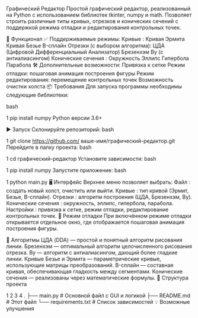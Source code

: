 Графический Редактор
Простой графический редактор, реализованный на Python с использованием библиотек tkinter, numpy и math. Позволяет строить различные типы кривых, отрезков и конических сечений с поддержкой режима отладки и редактирования контрольных точек.

🔧 Функционал
✅ Поддерживаемые режимы:
Кривые :
Кривая Эрмита
Кривая Безье
B-сплайн
Отрезки (с выбором алгоритма):
ЦДА (Цифровой Дифференциальный Анализатор)
Брезенхэм
Ву (с антиалиасингом)
Конические сечения :
Окружность
Эллипс
Гипербола
Парабола
🛠️ Дополнительные возможности:
Привязка к сетке
Режим отладки: пошаговая анимация построения фигуры
Режим редактирования: перемещение контрольных точек
Возможность очистки холста
📦 Требования
Для запуска программы необходимы следующие библиотеки:

bash


1
pip install numpy
Python версии 3.6+

▶️ Запуск
Склонируйте репозиторий:
bash


1
git clone https://github.com/ ваше-имя/графический-редактор.git
Перейдите в папку проекта:
bash


1
cd графический-редактор
Установите зависимости:
bash


1
pip install numpy
Запустите приложение:
bash


1
python main.py
🖥️ Интерфейс
Верхнее меню позволяет выбрать:
Файл : создать новый холст, очистить или выйти.
Кривые : тип кривой (Эрмит, Безье, B-сплайн).
Отрезки : алгоритм построения (ЦДА, Брезенхэм, Ву).
Конические сечения : окружность, эллипс, гипербола, парабола.
Настройки : привязка к сетке, режим отладки, редактирование контрольных точек.
🧪 Режим отладки
При включённом режиме отладки открывается отдельное окно, где отображается пошаговая анимация построения фигуры.

📐 Алгоритмы
ЦДА (DDA) — простой и понятный алгоритм рисования линии.
Брезенхэм — оптимальный алгоритм целочисленного рисования отрезка.
Ву — алгоритм с антиалиасингом, дающий более гладкие линии.
Кривые Безье и Эрмита — параметрические кривые, использующие матрицы преобразований.
B-сплайн — составная кривая, обеспечивающая гладкость между сегментами.
Конические сечения — реализованы через математические формулы.
📁 Структура проекта


1
2
3
4
.
├── main.py               # Основной файл с GUI и логикой
├── README.md             # Этот файл
└── requirements.txt      # Список зависимостей
💡 Возможные улучшения
